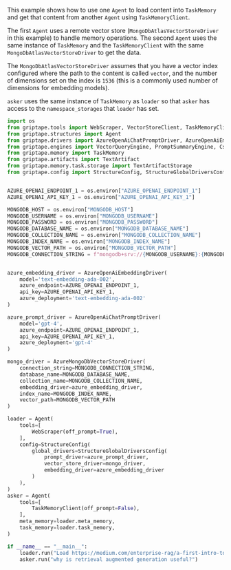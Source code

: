 This example shows how to use one `Agent` to load content into `TaskMemory` and get that content from another `Agent` using `TaskMemoryClient`.

The first `Agent` uses a remote vector store (`MongoDbAtlasVectorStoreDriver` in this example) to handle memory operations. The second `Agent` uses the same instance of `TaskMemory` and the `TaskMemoryClient` with the same `MongoDbAtlasVectorStoreDriver` to get the data.

The `MongoDbAtlasVectorStoreDriver` assumes that you have a vector index configured where the path to the content is called `vector`, and the number of dimensions set on the index is `1536` (this is a commonly used number of dimensions for embedding models).

`asker` uses the same instance of `TaskMemory` as `loader` so that `asker` has access to the `namespace_storages` that `loader` has set.

```python
import os
from griptape.tools import WebScraper, VectorStoreClient, TaskMemoryClient
from griptape.structures import Agent
from griptape.drivers import AzureOpenAiChatPromptDriver, AzureOpenAiEmbeddingDriver, AzureMongoDbVectorStoreDriver
from griptape.engines import VectorQueryEngine, PromptSummaryEngine, CsvExtractionEngine, JsonExtractionEngine
from griptape.memory import TaskMemory 
from griptape.artifacts import TextArtifact
from griptape.memory.task.storage import TextArtifactStorage
from griptape.config import StructureConfig, StructureGlobalDriversConfig


AZURE_OPENAI_ENDPOINT_1 = os.environ["AZURE_OPENAI_ENDPOINT_1"]
AZURE_OPENAI_API_KEY_1 = os.environ["AZURE_OPENAI_API_KEY_1"]

MONGODB_HOST = os.environ["MONGODB_HOST"]
MONGODB_USERNAME = os.environ["MONGODB_USERNAME"]
MONGODB_PASSWORD = os.environ["MONGODB_PASSWORD"]
MONGODB_DATABASE_NAME = os.environ["MONGODB_DATABASE_NAME"]
MONGODB_COLLECTION_NAME = os.environ["MONGODB_COLLECTION_NAME"]
MONGODB_INDEX_NAME = os.environ["MONGODB_INDEX_NAME"]
MONGODB_VECTOR_PATH = os.environ["MONGODB_VECTOR_PATH"]
MONGODB_CONNECTION_STRING = f"mongodb+srv://{MONGODB_USERNAME}:{MONGODB_PASSWORD}@{MONGODB_HOST}/{MONGODB_DATABASE_NAME}?tls=true&authMechanism=SCRAM-SHA-256&retrywrites=false&maxIdleTimeMS=120000"


azure_embedding_driver = AzureOpenAiEmbeddingDriver(
    model='text-embedding-ada-002',
    azure_endpoint=AZURE_OPENAI_ENDPOINT_1,
    api_key=AZURE_OPENAI_API_KEY_1,
    azure_deployment='text-embedding-ada-002'
)

azure_prompt_driver = AzureOpenAiChatPromptDriver(
    model='gpt-4',
    azure_endpoint=AZURE_OPENAI_ENDPOINT_1,
    api_key=AZURE_OPENAI_API_KEY_1,
    azure_deployment='gpt-4'
)

mongo_driver = AzureMongoDbVectorStoreDriver(
    connection_string=MONGODB_CONNECTION_STRING,
    database_name=MONGODB_DATABASE_NAME,
    collection_name=MONGODB_COLLECTION_NAME,
    embedding_driver=azure_embedding_driver,
    index_name=MONGODB_INDEX_NAME,
    vector_path=MONGODB_VECTOR_PATH
)

loader = Agent(
    tools=[
        WebScraper(off_prompt=True),
    ],
    config=StructureConfig(
        global_drivers=StructureGlobalDriversConfig(
            prompt_driver=azure_prompt_driver,
            vector_store_driver=mongo_driver,
            embedding_driver=azure_embedding_driver
        )
    ),
)
asker = Agent(
    tools=[
        TaskMemoryClient(off_prompt=False),
    ],
    meta_memory=loader.meta_memory,
    task_memory=loader.task_memory,
)

if __name__ == "__main__":
    loader.run("Load https://medium.com/enterprise-rag/a-first-intro-to-complex-rag-retrieval-augmented-generation-a8624d70090f")
    asker.run("why is retrieval augmented generation useful?")
```
